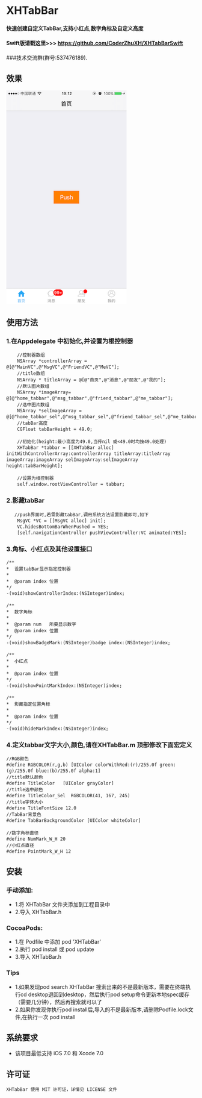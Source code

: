 ﻿# XHTabBar
#### 快速创建自定义TabBar,支持小红点,数字角标及自定义高度<br>
#### Swift版请戳这里>>>  https://github.com/CoderZhuXH/XHTabBarSwift
###技术交流群(群号:537476189).
## 效果
![image](https://raw.githubusercontent.com/CoderZhuXH/XHTabBar/master/DEMO.PNG)

## 使用方法
### 1.在Appdelegate 中初始化,并设置为根控制器
```objc
    //控制器数组
    NSArray *controllerArray = @[@"MainVC",@"MsgVC",@"FriendVC",@"MeVC"];
    //title数组
    NSArray * titleArray = @[@"首页",@"消息",@"朋友",@"我的"];
    //默认图片数组
    NSArray *imageArray= @[@"home_tabbar",@"msg_tabbar",@"friend_tabbar",@"me_tabbar"];
    //选中图片数组
    NSArray *selImageArray = @[@"home_tabbar_sel",@"msg_tabbar_sel",@"friend_tabbar_sel",@"me_tabbar_sel"];
    //tabBar高度
    CGFloat tabBarHeight = 49.0;
    
    //初始化(height:最小高度为49.0,当传nil 或<49.0时均按49.0处理)
    XHTabBar *tabbar = [[XHTabBar alloc] initWithControllerArray:controllerArray titleArray:titleArray imageArray:imageArray selImageArray:selImageArray height:tabBarHeight];

    //设置为根控制器
    self.window.rootViewController = tabbar;
```
### 2.影藏tabBar
```objc
   //push界面时,若需影藏tabBar,调用系统方法设置影藏即可,如下
    MsgVC *VC = [[MsgVC alloc] init];
    VC.hidesBottomBarWhenPushed = YES;
    [self.navigationController pushViewController:VC animated:YES];
```
### 3.角标、小红点及其他设置接口
```objc
/**
*  设置tabBar显示指定控制器
*
*  @param index 位置
*/
-(void)showControllerIndex:(NSInteger)index;

/**
*  数字角标
*
*  @param num   所要显示数字
*  @param index 位置
*/
-(void)showBadgeMark:(NSInteger)badge index:(NSInteger)index;

/**
*  小红点
*
*  @param index 位置
*/
-(void)showPointMarkIndex:(NSInteger)index;

/**
*  影藏指定位置角标
*
*  @param index 位置
*/
-(void)hideMarkIndex:(NSInteger)index;
```
### 4.定义tabbar文字大小,颜色,请在XHTabBar.m 顶部修改下面宏定义
```objc
//RGB颜色
#define RGBCOLOR(r,g,b) [UIColor colorWithRed:(r)/255.0f green:(g)/255.0f blue:(b)/255.0f alpha:1]
//title默认颜色
#define TitleColor   [UIColor grayColor]
//title选中颜色
#define TitleColor_Sel  RGBCOLOR(41, 167, 245)
//title字体大小
#define TitleFontSize 12.0
//TabBar背景色
#define TabBarBackgroundColor [UIColor whiteColor]

//数字角标直径
#define NumMark_W_H 20
//小红点直径
#define PointMark_W_H 12
```
##  安装
### 手动添加:<br>
*   1.将 XHTabBar 文件夹添加到工程目录中<br>
*   2.导入 XHTabBar.h

### CocoaPods:<br>
*   1.在 Podfile 中添加 pod 'XHTabBar'<br>
*   2.执行 pod install 或 pod update<br>
*   3.导入 XHTabBar.h

### Tips
*   1.如果发现pod search XHTabBar 搜索出来的不是最新版本，需要在终端执行cd desktop退回到desktop，然后执行pod setup命令更新本地spec缓存（需要几分钟），然后再搜索就可以了
*   2.如果你发现你执行pod install后,导入的不是最新版本,请删除Podfile.lock文件,在执行一次 pod install

##  系统要求
*   该项目最低支持 iOS 7.0 和 Xcode 7.0

##  许可证
	XHTabBar 使用 MIT 许可证，详情见 LICENSE 文件